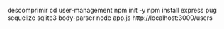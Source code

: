 descomprimir
cd user-management
npm init -y
npm install express pug sequelize sqlite3 body-parser
node app.js
http://localhost:3000/users
